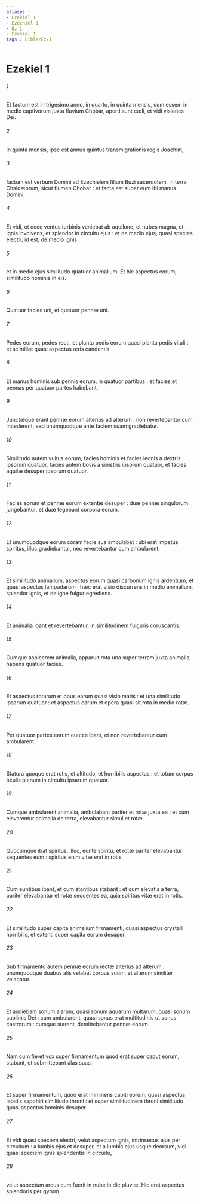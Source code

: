 ```yaml
---
aliases : 
- Ezekiel 1
- Ézéchiel 1
- Ez 1
- Ezekiel 1
tags : Bible/Ez/1
---
```


# Ezekiel 1

###### 1
Et factum est in trigesimo anno, in quarto, in quinta mensis, cum essem in medio captivorum juxta fluvium Chobar, aperti sunt cæli, et vidi visiones Dei.
###### 2
In quinta mensis, ipse est annus quintus transmigrationis regis Joachim,
###### 3
factum est verbum Domini ad Ezechielem filium Buzi sacerdotem, in terra Chaldæorum, sicut flumen Chobar : et facta est super eum ibi manus Domini.
###### 4
Et vidi, et ecce ventus turbinis veniebat ab aquilone, et nubes magna, et ignis involvens, et splendor in circuitu ejus : et de medio ejus, quasi species electri, id est, de medio ignis :
###### 5
et in medio ejus similitudo quatuor animalium. Et hic aspectus eorum, similitudo hominis in eis.
###### 6
Quatuor facies uni, et quatuor pennæ uni.
###### 7
Pedes eorum, pedes recti, et planta pedis eorum quasi planta pedis vituli : et scintillæ quasi aspectus æris candentis.
###### 8
Et manus hominis sub pennis eorum, in quatuor partibus : et facies et pennas per quatuor partes habebant.
###### 9
Junctæque erant pennæ eorum alterius ad alterum : non revertebantur cum incederent, sed unumquodque ante faciem suam gradiebatur.
###### 10
Similitudo autem vultus eorum, facies hominis et facies leonis a dextris ipsorum quatuor, facies autem bovis a sinistris ipsorum quatuor, et facies aquilæ desuper ipsorum quatuor.
###### 11
Facies eorum et pennæ eorum extentæ desuper : duæ pennæ singulorum jungebantur, et duæ tegebant corpora eorum.
###### 12
Et unumquodque eorum coram facie sua ambulabat : ubi erat impetus spiritus, illuc gradiebantur, nec revertebantur cum ambularent.
###### 13
Et similitudo animalium, aspectus eorum quasi carbonum ignis ardentium, et quasi aspectus lampadarum : hæc erat visio discurrens in medio animalium, splendor ignis, et de igne fulgur egrediens.
###### 14
Et animalia ibant et revertebantur, in similitudinem fulguris coruscantis.
###### 15
Cumque aspicerem animalia, apparuit rota una super terram juxta animalia, habens quatuor facies.
###### 16
Et aspectus rotarum et opus earum quasi visio maris : et una similitudo ipsarum quatuor : et aspectus earum et opera quasi sit rota in medio rotæ.
###### 17
Per quatuor partes earum euntes ibant, et non revertebantur cum ambularent.
###### 18
Statura quoque erat rotis, et altitudo, et horribilis aspectus : et totum corpus oculis plenum in circuitu ipsarum quatuor.
###### 19
Cumque ambularent animalia, ambulabant pariter et rotæ juxta ea : et cum elevarentur animalia de terra, elevabantur simul et rotæ.
###### 20
Quocumque ibat spiritus, illuc, eunte spiritu, et rotæ pariter elevabantur sequentes eum : spiritus enim vitæ erat in rotis.
###### 21
Cum euntibus ibant, et cum stantibus stabant : et cum elevatis a terra, pariter elevabantur et rotæ sequentes ea, quia spiritus vitæ erat in rotis.
###### 22
Et similitudo super capita animalium firmamenti, quasi aspectus crystalli horribilis, et extenti super capita eorum desuper.
###### 23
Sub firmamento autem pennæ eorum rectæ alterius ad alterum : unumquodque duabus alis velabat corpus suum, et alterum similiter velabatur.
###### 24
Et audiebam sonum alarum, quasi sonum aquarum multarum, quasi sonum sublimis Dei : cum ambularent, quasi sonus erat multitudinis ut sonus castrorum : cumque starent, demittebantur pennæ eorum.
###### 25
Nam cum fieret vox super firmamentum quod erat super caput eorum, stabant, et submittebant alas suas.
###### 26
Et super firmamentum, quod erat imminens capiti eorum, quasi aspectus lapidis sapphiri similitudo throni : et super similitudinem throni similitudo quasi aspectus hominis desuper.
###### 27
Et vidi quasi speciem electri, velut aspectum ignis, intrinsecus ejus per circuitum : a lumbis ejus et desuper, et a lumbis ejus usque deorsum, vidi quasi speciem ignis splendentis in circuitu,
###### 28
velut aspectum arcus cum fuerit in nube in die pluviæ. Hic erat aspectus splendoris per gyrum.
